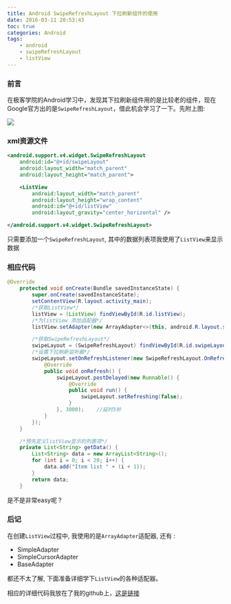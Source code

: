 ```yaml
---
title: Android SwipeRefreshLayout 下拉刷新组件的使用
date: 2016-03-11 20:53:43
toc: true
categories: Android
tags:
	- android
	- swipeRefreshLayout
	- listView
---
```


### 前言
在极客学院的Android学习中，发现其下拉刷新组件用的是比较老的组件，现在Google官方出的是`SwipeRefreshLayout`，借此机会学习了一下。先附上图:

<!-- more -->

![](http://7xrmgx.com1.z0.glb.clouddn.com/swipe.png)

### xml资源文件

```xml
<android.support.v4.widget.SwipeRefreshLayout
    android:id="@+id/swipeLayout"
    android:layout_width="match_parent"
    android:layout_height="match_parent">

    <ListView
        android:layout_width="match_parent"
        android:layout_height="wrap_content"
        android:id="@+id/listView"
        android:layout_gravity="center_horizontal" />

</android.support.v4.widget.SwipeRefreshLayout>
```

只需要添加一个`SwipeRefreshLayout`, 其中的数据列表项我使用了`ListView`来显示数据

### 相应代码

```java
@Override
    protected void onCreate(Bundle savedInstanceState) {
        super.onCreate(savedInstanceState);
        setContentView(R.layout.activity_main);
        /*获取ListView*/
        listView = (ListView) findViewById(R.id.listView);
        /*为listView 添加适配器*/
        listView.setAdapter(new ArrayAdapter<>(this, android.R.layout.simple_list_item_1, getData()));

        /*获取SwipeRefreshLayout*/
        swipeLayout = (SwipeRefreshLayout) findViewById(R.id.swipeLayout);
        /*设置下拉刷新监听器*/
        swipeLayout.setOnRefreshListener(new SwipeRefreshLayout.OnRefreshListener() {
            @Override
            public void onRefresh() {
                swipeLayout.postDelayed(new Runnable() {
                    @Override
                    public void run() {
                        swipeLayout.setRefreshing(false);
                    }
                }, 3000);    //延时3秒
            }
        });
    }

    /*预先定义listView显示的列表项*/
    private List<String> getData() {
        List<String> data = new ArrayList<String>();
        for (int i = 0; i < 20; i++) {
            data.add("Item list " + (i + 1));
        }
        return data;
    }
```

是不是非常easy呢 ?　

### 后记
在创建`ListView`过程中, 我使用的是`ArrayAdapter`适配器, 还有 :

- SimpleAdapter
- SimpleCursorAdapter
- BaseAdapter

都还不太了解, 下面准备详细学下`ListView`的各种适配器。

相应的详细代码我放在了我的github上，[这是链接](https://github.com/Waydrow/Android-Learning/tree/master/SwipeRefreshLayout)